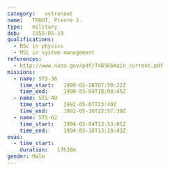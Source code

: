 ```yaml
---
category:	astronaut
name:	THUOT, Pierre J.
type:	military
dob:	1955-05-19
qualifications:
  - BSc in physics
  - MSc in system management
references:
  - http://www.nasa.gov/pdf/740566main_current.pdf
missions:
  - name: STS-36
    time_start:   1990-02-28T07:50:22Z
    time_end:     1990-03-04T18:08:45Z
  - name: STS-49
    time_start:   1992-05-07T23:40Z
    time_end:     1992-05-16T22:57:39Z
  - name: STS-62
    time_start:   1994-03-04T13:53:01Z
    time_end:     1994-03-18T13:10:43Z
evas:
  - time_start: 
    duration:   17h38m
gender:	Male
---
```

